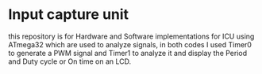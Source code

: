 # Input capture unit
this repository is for Hardware and Software implementations for ICU using ATmega32
which are used to analyze signals, in both codes I used Timer0 to generate a PWM 
signal and Timer1 to analyze it and display the Period and Duty cycle or On time on an LCD.
